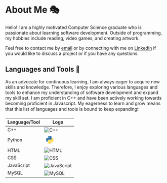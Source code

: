 # About Me 🎭
<p>Hello! I am a highly motivated Computer Science graduate who is passionate about learning software development. Outside of programming, my hobbies include reading, video games, and creating artwork. </p>

Feel free to contact me by <a href="mailto:damauni.bingham@gmail.com">email</a> or by connecting with me on <a href ="https://www.linkedin.com/in/damauni-se/">LinkedIn</a> if you would like to discuss a project or if you have any questions.

## Languages and Tools 🧰
<p>As an advocate for continuous learning, I am always eager to acquire new skills and knowledge. Therefore, I enjoy exploring various languages and tools to enhance my understanding of software development and expand my skill set. I am  proficient in C++ and have been actively working towards becoming proficient in Javascript. My eagerness to learn and grow means that this list of languages and tools is bound to keep expanding❗</p>

<!-- Table of programming languages and tools -->
|Language/Tool|Logo|
|---        |---|
|C++        |<img align="center" alt="C++" width="35px"  src="https://tinyurl.com/cpp-logo"/>|
|Python     |<img align="center" alt="Python" width="35px"  src="https://raw.githubusercontent.com/github/explore/80688e429a7d4ef2fca1e82350fe8e3517d3494d/topics/python/python.png"/>|
|HTML       |<img align="center" alt="HTML" width="35px" src="https://tinyurl.com/html-logo"/>|
|CSS        |<img align="center" alt="CSS" width="25px" src="https://tinyurl.com/CSS3-logo">|
|JavaScript |<img align="center" alt="JavaScript" width="35px" src="https://tinyurl.com/JavaScript-logo"/>|
|MySQL      |<img align="center" alt="MySQL" width="35px" style="padding-right:10px;" src="https://tinyurl.com/MySQL-logo"/>|

